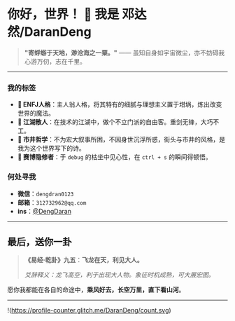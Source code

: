 # 你好，世界！ 👋 我是 邓达然/DaranDeng

> **"寄蜉蝣于天地，渺沧海之一粟。"** —— 虽知自身如宇宙微尘，亦不妨碍我心游万仞，志在千里。

---

### 我的标签

*   **🔮 ENFJ人格**：主人翁人格，将其特有的细腻与理想主义置于坩埚，炼出改变世界的魔法。
*   **🌊 江湖散人**：在技术的江湖中，做个不立门派的自由客。重剑无锋，大巧不工。
*   **🎼 市井哲学**：不为宏大叙事所困，不因身世沉浮所惑，街头与市井的风格，是我为这个世界写下的诗。
*   **🧘 赛博隐修者**：于 `debug` 的枯坐中见心性，在 `ctrl + s` 的瞬间得顿悟。

### 何处寻我

*   **微信**：`dengdran0123`
*   **邮箱**：`312732962@qq.com`
*   **ins**：[@DengDaran](https://www.instagram.com/DengDaran/)

---

## 最后，送你一卦

> **《易经·乾卦》九五**：**飞龙在天，利见大人。**
> 
> *爻辞释义：龙飞高空，利于出现大人物。象征时机成熟，可大展宏图。*

愿你我都能在各自的命途中，**乘风好去，长空万里，直下看山河**。

---

!(https://profile-counter.glitch.me/DaranDeng/count.svg)

